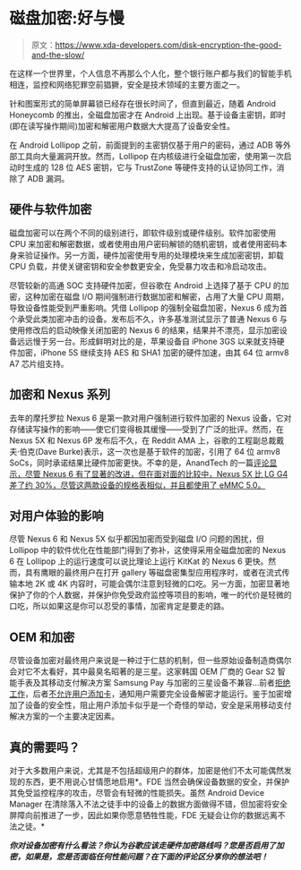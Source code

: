 # 磁盘加密:好与慢

> 原文：<https://www.xda-developers.com/disk-encryption-the-good-and-the-slow/>

在这样一个世界里，个人信息不再那么个人化，整个银行账户都与我们的智能手机相连，监控和网络犯罪空前猖獗，安全是技术领域的主要方面之一。

针和图案形式的简单屏幕锁已经存在很长时间了，但直到最近，随着 Android Honeycomb 的推出，全磁盘加密才在 Android 上出现。基于设备主密钥，即时(即在读写操作期间)加密和解密用户数据大大提高了设备安全性。

在 Android Lollipop 之前，前面提到的主密钥仅基于用户的密码，通过 ADB 等外部工具向大量漏洞开放。然而，Lollipop 在内核级进行全磁盘加密，使用第一次启动时生成的 128 位 AES 密钥，它与 TrustZone 等硬件支持的认证协同工作，消除了 ADB 漏洞。

## 硬件与软件加密

磁盘加密可以在两个不同的级别进行，即软件级别或硬件级别。软件加密使用 CPU 来加密和解密数据，或者使用由用户密码解锁的随机密钥，或者使用密码本身来验证操作。另一方面，硬件加密使用专用的处理模块来生成加密密钥，卸载 CPU 负载，并使关键密钥和安全参数更安全，免受暴力攻击和冷启动攻击。

尽管较新的高通 SOC 支持硬件加密，但谷歌在 Android 上选择了基于 CPU 的加密，这种加密在磁盘 I/O 期间强制进行数据加密和解密，占用了大量 CPU 周期，导致设备性能受到严重影响。凭借 Lollipop 的强制全磁盘加密，Nexus 6 成为首个承受此类加密冲击的设备。发布后不久，许多基准测试显示了普通 Nexus 6 与使用修改后的启动映像关闭加密的 Nexus 6 的结果，结果并不漂亮，显示加密设备远远慢于另一台。形成鲜明对比的是，苹果设备自 iPhone 3GS 以来就支持硬件加密，iPhone 5S 继续支持 AES 和 SHA1 加密的硬件加速，由其 64 位 armv8 A7 芯片组支持。

## 加密和 Nexus 系列

去年的摩托罗拉 Nexus 6 是第一款对用户强制进行软件加密的 Nexus 设备，它对存储读写操作的影响——使它们变得极其缓慢——受到了广泛的批评。然而，在 Nexus 5X 和 Nexus 6P 发布后不久，在 Reddit AMA 上，谷歌的工程副总裁戴夫·伯克(Dave Burke)表示，这一次也是基于软件的加密，引用了 64 位 armv8 SoCs，同时承诺结果比硬件加密更快。不幸的是，AnandTech 的一篇[评论显示，尽管 Nexus 6 有了显著的改进，但在面对面的比较中，Nexus 5X 比 LG G4 差了约 30%，尽管这两款设备的规格表相似，并且都使用了 eMMC 5.0。](http://www.anandtech.com/show/9742/the-google-nexus-5x-review/4)

## 对用户体验的影响

尽管 Nexus 6 和 Nexus 5X 似乎都因加密而受到磁盘 I/O 问题的困扰，但 Lollipop 中的软件优化在性能部门得到了弥补，这使得采用全磁盘加密的 Nexus 6 在 Lollipop 上的运行速度可以说比理论上运行 KitKat 的 Nexus 6 更快。然而，具有鹰眼的最终用户在打开 gallery 等磁盘密集型应用程序时，或者在流式传输本地 2K 或 4K 内容时，可能会偶尔注意到轻微的口吃。另一方面，加密显著地保护了你的个人数据，并保护你免受政府监控等项目的影响，唯一的代价是轻微的口吃，所以如果这是你可以忍受的事情，加密肯定是要走的路。

## OEM 和加密

尽管设备加密对最终用户来说是一种过于仁慈的机制，但一些原始设备制造商偶尔会对它不太看好，其中最臭名昭著的是三星。这家韩国 OEM 厂商的 Gear S2 智能手表及其移动支付解决方案 Samsung Pay 与加密的三星设备不兼容...前者[拒绝工作](http://www.androidauthority.com/gear-s2-has-some-problems-with-encrypted-phones-658741/)，后者[不允许用户添加卡](http://www.xda-developers.com/samsung-pay-requires-decrypted-device-for-full-functionality/)，通知用户需要完全设备解密才能运行。鉴于加密增加了设备的安全性，阻止用户添加卡似乎是一个奇怪的举动，安全是采用移动支付解决方案的一个主要决定因素。

## 真的需要吗？

对于大多数用户来说，尤其是不包括超级用户的群体，加密是他们不太可能偶然发现的东西，更不用说心甘情愿地启用*。FDE 当然会确保设备数据的安全，并保护其免受监控程序的攻击，尽管会有轻微的性能损失。虽然 Android Device Manager 在清除落入不法之徒手中的设备上的数据方面做得不错，但加密将安全屏障向前推进了一步，因此如果你愿意牺牲性能，FDE 无疑会让你的数据远离不法之徒。*

 ***你对设备加密有什么看法？你认为谷歌应该走硬件加密路线吗？您是否启用了加密，如果是，您是否面临任何性能问题？在下面的评论区分享你的想法吧！***